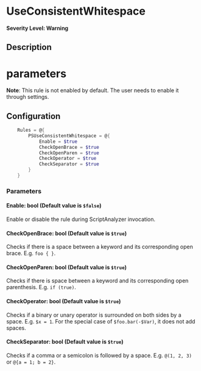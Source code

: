 # UseConsistentWhitespace

**Severity Level: Warning**

## Description

# parameters

**Note**: This rule is not enabled by default. The user needs to enable it through settings.

## Configuration

```powershell
    Rules = @{
        PSUseConsistentWhitespace = @{
            Enable = $true
            CheckOpenBrace = $true
            CheckOpenParen = $true
            CheckOperator = $true
            CheckSeparator = $true
        }
    }
```

### Parameters

#### Enable: bool (Default value is `$false`)

Enable or disable the rule during ScriptAnalyzer invocation.

#### CheckOpenBrace: bool (Default value is `$true`)

Checks if there is a space between a keyword and its corresponding open brace. E.g. `foo { }`.

#### CheckOpenParen: bool (Default value is `$true`)

Checks if there is space between a keyword and its corresponding open parenthesis. E.g. `if (true)`.

#### CheckOperator: bool (Default value is `$true`)

Checks if a binary or unary operator is surrounded on both sides by a space. E.g. `$x = 1`.
For the special case of `$foo.bar(-$Var)`, it does not add spaces.

#### CheckSeparator: bool (Default value is `$true`)

Checks if a comma or a semicolon is followed by a space. E.g. `@(1, 2, 3)` or `@{a = 1; b = 2}`.
